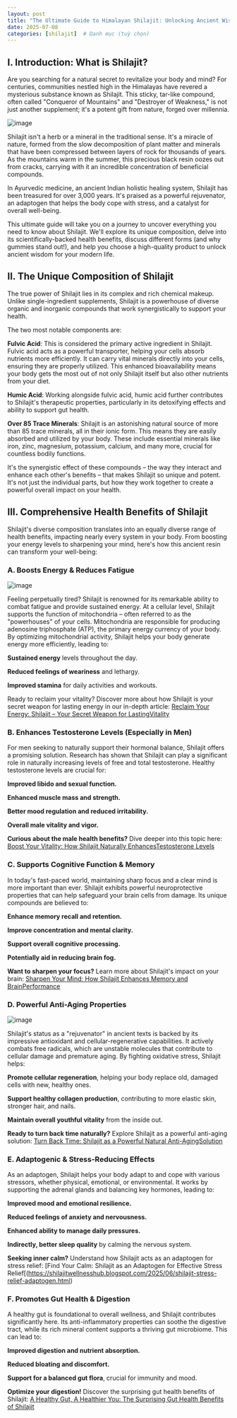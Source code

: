 ```yaml
---
layout: post
title: "The Ultimate Guide to Himalayan Shilajit: Unlocking Ancient Wisdom for Modern Wellness"
date: 2025-07-08
categories: [shilajit]  # Danh mục (tuỳ chọn)
---
```


## I. Introduction: What is Shilajit?

Are you searching for a natural secret to revitalize your body and mind? For centuries, communities nestled high in the Himalayas have revered a mysterious substance known as Shilajit. This sticky, tar-like compound, often called "Conqueror of Mountains" and "Destroyer of Weakness," is not just another supplement; it's a potent gift from nature, forged over millennia.

![image](https://github.com/user-attachments/assets/862e00e8-aa7d-489c-bca2-c3b5019f3daa)


Shilajit isn't a herb or a mineral in the traditional sense. It's a miracle of nature, formed from the slow decomposition of plant matter and minerals that have been compressed between layers of rock for thousands of years. As the mountains warm in the summer, this precious black resin oozes out from cracks, carrying with it an incredible concentration of beneficial compounds.

In Ayurvedic medicine, an ancient Indian holistic healing system, Shilajit has been treasured for over 3,000 years. It's praised as a powerful rejuvenator, an adaptogen that helps the body cope with stress, and a catalyst for overall well-being.

This ultimate guide will take you on a journey to uncover everything you need to know about Shilajit. We'll explore its unique composition, delve into its scientifically-backed health benefits, discuss different forms (and why gummies stand out!), and help you choose a high-quality product to unlock ancient wisdom for your modern life.

## II. The Unique Composition of Shilajit

The true power of Shilajit lies in its complex and rich chemical makeup. Unlike single-ingredient supplements, Shilajit is a powerhouse of diverse organic and inorganic compounds that work synergistically to support your health.

The two most notable components are:

**Fulvic Acid**: This is considered the primary active ingredient in Shilajit. Fulvic acid acts as a powerful transporter, helping your cells absorb nutrients more efficiently. It can carry vital minerals directly into your cells, ensuring they are properly utilized. This enhanced bioavailability means your body gets the most out of not only Shilajit itself but also other nutrients from your diet.

**Humic Acid**: Working alongside fulvic acid, humic acid further contributes to Shilajit's therapeutic properties, particularly in its detoxifying effects and ability to support gut health.

**Over 85 Trace Minerals**: Shilajit is an astonishing natural source of more than 85 trace minerals, all in their ionic form. This means they are easily absorbed and utilized by your body. These include essential minerals like iron, zinc, magnesium, potassium, calcium, and many more, crucial for countless bodily functions.

It's the synergistic effect of these compounds – the way they interact and enhance each other's benefits – that makes Shilajit so unique and potent. It's not just the individual parts, but how they work together to create a powerful overall impact on your health.

## III. Comprehensive Health Benefits of Shilajit
Shilajit's diverse composition translates into an equally diverse range of health benefits, impacting nearly every system in your body. From boosting your energy levels to sharpening your mind, here's how this ancient resin can transform your well-being:

### A. Boosts Energy & Reduces Fatigue
![image](https://github.com/user-attachments/assets/79c79568-56ef-4461-903d-8e2e2acf1c91)

Feeling perpetually tired? Shilajit is renowned for its remarkable ability to combat fatigue and provide sustained energy. At a cellular level, Shilajit supports the function of mitochondria – often referred to as the "powerhouses" of your cells. Mitochondria are responsible for producing adenosine triphosphate (ATP), the primary energy currency of your body. By optimizing mitochondrial activity, Shilajit helps your body generate energy more efficiently, leading to:

**Sustained energy** levels throughout the day.

**Reduced feelings of weariness** and lethargy.

**Improved stamina** for daily activities and workouts.

Ready to reclaim your vitality? Discover more about how Shilajit is your secret weapon for lasting energy in our in-depth article: [Reclaim Your Energy: Shilajit – Your Secret Weapon for LastingVitality](https://shilajitwellnesshub.blogspot.com/2025/06/shilajit-boost-energy-vitality.html)

### B. Enhances Testosterone Levels (Especially in Men)
For men seeking to naturally support their hormonal balance, Shilajit offers a promising solution. Research has shown that Shilajit can play a significant role in naturally increasing levels of free and total testosterone. Healthy testosterone levels are crucial for:

**Improved libido and sexual function.**

**Enhanced muscle mass and strength.**

**Better mood regulation and reduced irritability.**

**Overall male vitality and vigor.**

**Curious about the male health benefits?** Dive deeper into this topic here: [Boost Your Vitality: How Shilajit Naturally EnhancesTestosterone Levels](https://shilajitwellnesshub.blogspot.com/2025/06/shilajit-natural-testosterone.html)

### C. Supports Cognitive Function & Memory
In today's fast-paced world, maintaining sharp focus and a clear mind is more important than ever. Shilajit exhibits powerful neuroprotective properties that can help safeguard your brain cells from damage. Its unique compounds are believed to:

**Enhance memory recall and retention.**

**Improve concentration and mental clarity.**

**Support overall cognitive processing.**

**Potentially aid in reducing brain fog.**

**Want to sharpen your focus?** Learn more about Shilajit's impact on your brain: [Sharpen Your Mind: How Shilajit Enhances Memory and BrainPerformance](https://shilajitwellnesshub.blogspot.com/2025/06/shilajit-memory-brain-function.html)

### D. Powerful Anti-Aging Properties

![image](https://github.com/user-attachments/assets/1da88e26-224b-4d8f-a7d3-2f72c1d0cf93)

Shilajit's status as a "rejuvenator" in ancient texts is backed by its impressive antioxidant and cellular-regenerative capabilities. It actively combats free radicals, which are unstable molecules that contribute to cellular damage and premature aging. By fighting oxidative stress, Shilajit helps:

**Promote cellular regeneration**, helping your body replace old, damaged cells with new, healthy ones.

**Support healthy collagen production**, contributing to more elastic skin, stronger hair, and nails.

**Maintain overall youthful vitality** from the inside out.

**Ready to turn back time naturally?** Explore Shilajit as a powerful anti-aging solution: [Turn Back Time: Shilajit as a Powerful Natural Anti-AgingSolution](https://shilajitwellnesshub.blogspot.com/2025/06/shilajit-anti-aging-solution.html)

### E. Adaptogenic & Stress-Reducing Effects
As an adaptogen, Shilajit helps your body adapt to and cope with various stressors, whether physical, emotional, or environmental. It works by supporting the adrenal glands and balancing key hormones, leading to:

**Improved mood and emotional resilience.**

**Reduced feelings of anxiety and nervousness.**

**Enhanced ability to manage daily pressures.**

**Indirectly, better sleep quality** by calming the nervous system.

**Seeking inner calm?** Understand how Shilajit acts as an adaptogen for stress relief: [Find Your Calm: Shilajit as an Adaptogen for Effective Stress Relief[(https://shilajitwellnesshub.blogspot.com/2025/06/shilajit-stress-relief-adaptogen.html)

### F. Promotes Gut Health & Digestion
A healthy gut is foundational to overall wellness, and Shilajit contributes significantly here. Its anti-inflammatory properties can soothe the digestive tract, while its rich mineral content supports a thriving gut microbiome. This can lead to:

**Improved digestion and nutrient absorption.**

**Reduced bloating and discomfort.**

**Support for a balanced gut flora**, crucial for immunity and mood.

**Optimize your digestion!** Discover the surprising gut health benefits of Shilajit: [A Healthy Gut, A Healthier You: The Surprising Gut Health Benefits of Shilajit](https://shilajitwellnesshub.blogspot.com/2025/06/shilajit-gut-health-benefits.html)

